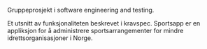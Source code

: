 Gruppeprosjekt i software engineering and testing.

Et utsnitt av funksjonaliteten beskrevet i kravspec. Sportsapp er en appliksjon for å administrere sportsarrangementer for mindre idrettsorganisasjoner i Norge.
